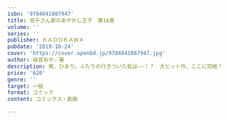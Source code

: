 ```yaml
---
isbn: '9784041087947'
title: 百千さん家のあやかし王子　第16巻
volume: ''
series: ''
publisher: ＫＡＤＯＫＡＷＡ
pubdate: '2019-10-24'
cover: 'https://cover.openbd.jp/9784041087947.jpg'
author: 硝音あや／著
description: 葵、ひまり。ふたりの行きついた処は――！？　大ヒット作、ここに完結！
price: '620'
genre: ''
target: 一般
format: コミック
content: コミックス・劇画

---
```

